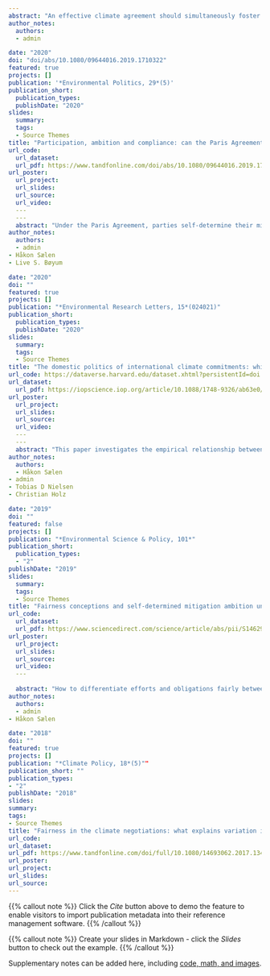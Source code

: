 ```yaml
---
abstract: "An effective climate agreement should simultaneously foster broad participation, high ambition, and sufficient compliance: this is the effectiveness trilemma. While the Paris Agreement has been acclaimed for spurring universal participation, its mitigation mechanism – an unenforced bottom-up framework of voluntary pledges – has been criticized for lacking ambition and incentivizing free riding. Does the Paris Agreement come with effectiveness trade-offs? How ambitious is the Agreement, and how likely is it that countries will comply with it? Using an effectiveness formula to assess ambition, I find that the Paris Agreement constitutes an important improvement compared to business-as-usual. Further, based on evidence from interviews with 21 climate negotiators and observers, the compliance prospects of the Agreement are evaluated as moderately positive. I conclude that the Agreement has the potential to overcome the effectiveness trilemma, and outline policy measures for achieving that objective."
author_notes:
  authors:
  - admin

date: "2020"
doi: "doi/abs/10.1080/09644016.2019.1710322"
featured: true
projects: []
publication: '*Environmental Politics, 29*(5)'
publication_short: 
  publication_types:
  publishDate: "2020"
slides: 
  summary: 
  tags:
  - Source Themes
title: "Participation, ambition and compliance: can the Paris Agreement solve the effectiveness trilemma?"
url_code: 
  url_dataset: 
  url_pdf: https://www.tandfonline.com/doi/abs/10.1080/09644016.2019.1710322
url_poster: 
  url_project: 
  url_slides: 
  url_source: 
  url_video: 
  ---
  ---
  abstract: "Under the Paris Agreement, parties self-determine their mitigation ambition level by submitting Nationally Determined Contributions (NDCs). Extant assessments find that the collective ambition of current pledges is not line with the Agreement's goals and that individual ambition varies greatly across countries, but there have not been attempts at explaining this variation. This paper identifies several potential drivers of national climate ambition, and tests whether these can account for differences in the ambition level of countries' mitigation targets under the Paris Agreement. After outlining theorized relationships between a set of domestic political characteristics and climate policy ambition, regression analysis is used to assess the effects of different potential drivers across a dataset of 170 countries. We find that a country's level of democracy and vulnerability to climate change have positive effects on NDC ambition, while coal rent and GDP have negative effects. Our findings suggest that these objective factors are more important than subjective factors, while the most influential subjective factor is the cosmopolitanism-nativism value dimension."
author_notes:
  authors:
  - admin
- Håkon Sælen
- Live S. Bøyum

date: "2020"
doi: ""
featured: true
projects: []
publication: "*Environmental Research Letters, 15*(024021)"
publication_short: 
  publication_types:
  publishDate: "2020"
slides: 
  summary:
  tags:
  - Source Themes
title: "The domestic politics of international climate commitments: which factors explain cross-country variation in NDC ambition?"
url_code: https://dataverse.harvard.edu/dataset.xhtml?persistentId=doi:10.7910/DVN/ZPDOYT
url_dataset: 
  url_pdf: https://iopscience.iop.org/article/10.1088/1748-9326/ab63e0/meta
url_poster: 
  url_project: 
  url_slides: 
  url_source: 
  url_video: 
  ---
  ---
  abstract: "This paper investigates the empirical relationship between countries’ expressed concerns with fairness and the ambition levels in their pledged contributions (NDCs) to the Paris Agreement, asking the following questions: 1) Are the NDCs of countries who express the most concern with fairness more or less ambitious than those of other countries? 2) Does the relationship between fairness and ambition vary across the three fairness principles: Responsibility, Capability, and Rights (needs)? and 3) Is there a tendency for countries to support the fairness principle that implies the largest emissions share for themselves if that principle were used to allocate emissions across countries? The analysis reveals considerable variation in both fairness concerns and assessed NDC ambitions, but no clear relationship between the two. Countries’ expressed support for fairness principles does not correlate with the ambition levels of their NDCs, whether principles are aggregated or disaggregated. The analysis also finds no evidence that countries strategically advocate the fairness principle that allocates them the largest \“fair\” emissions share."
author_notes:
  authors:
  - Håkon Sælen
- admin
- Tobias D Nielsen
- Christian Holz

date: "2019"
doi: ""
featured: false
projects: []
publication: "*Environmental Science & Policy, 101*"
publication_short: 
  publication_types:
  - "2"
publishDate: "2019"
slides: 
  summary: 
  tags:
  - Source Themes
title: "Fairness conceptions and self-determined mitigation ambition under the Paris Agreement: Is there a relationship?"
url_code:
  url_dataset: 
  url_pdf: https://www.sciencedirect.com/science/article/abs/pii/S1462901119302461
url_poster: 
  url_project: 
  url_slides: 
  url_source: 
  url_video: 
  ---
  
  abstract: "How to differentiate efforts and obligations fairly between countries has been among the most central and controversial issues in climate negotiations. This article analyses countries’ fairness conceptions as expressed in position documents submitted during negotiations leading to the Paris Agreement. A regression analysis investigates which country characteristics predict relative support for three fundamental fairness principles – Responsibility, Capability and Rights (needs). The most consistent and important explanatory variable turns out to be whether a country is included in Annex I to the United Nations Framework Convention on Climate Change (UNFCCC), which lists developed countries. This finding is compatible with the hypothesis that parties invoke fairness principles with the goal of advancing their own interests: non-Annex I parties wanted this particular scheme of differentiation to be upheld in the Paris Agreement, whereas Annex I parties advocated its removal. Notably, the outcome in Paris omits references to Annex I. However, the Agreement does contain multiple references to ‘developed’ versus ‘developing’ countries, hence introducing a more subtle and ambiguous differentiation than before. Post-Paris, seemingly technical discussions have encountered ‘roadblocks’ that partially derive from how the Agreement resolved the issue of differentiation between developed and developing countries. It therefore appears that negotiators will have to continue to deal with this issue, even though it may take on a new dynamic now that the Annex I division has less force. Looking for pragmatic solutions tailored to each substantive agenda point will be likely more fruitful than discussions at the level of fairness principles aiming for one overarching solution."
author_notes:
  authors:
  - admin
- Håkon Sælen

date: "2018"
doi: ""
featured: true
projects: []
publication: "*Climate Policy, 18*(5)""
publication_short: ""
publication_types:
- "2"
publishDate: "2018"
slides: 
summary: 
tags:
- Source Themes
title: "Fairness in the climate negotiations: what explains variation in parties\’ expressed conceptions?"
url_code:
url_dataset: 
url_pdf: https://www.tandfonline.com/doi/full/10.1080/14693062.2017.1341372?scroll=top&needAccess=true
url_poster: 
url_project: 
url_slides: 
url_source: 
---
```


{{% callout note %}}
Click the *Cite* button above to demo the feature to enable visitors to import publication metadata into their reference management software.
{{% /callout %}}

{{% callout note %}}
Create your slides in Markdown - click the *Slides* button to check out the example.
{{% /callout %}}

Supplementary notes can be added here, including [code, math, and images](https://wowchemy.com/docs/writing-markdown-latex/).
